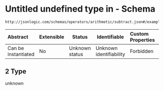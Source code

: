 # Untitled undefined type in - Schema

```txt
http://jsonlogic.com/schemas/operators/arithmetic/subtract.json#/examples/2
```




| Abstract            | Extensible | Status         | Identifiable            | Custom Properties | Additional Properties | Access Restrictions | Defined In                                                                   |
| :------------------ | ---------- | -------------- | ----------------------- | :---------------- | --------------------- | ------------------- | ---------------------------------------------------------------------------- |
| Can be instantiated | No         | Unknown status | Unknown identifiability | Forbidden         | Allowed               | none                | [subtract.json\*](operators/arithmetic/subtract.json "open original schema") |

## 2 Type

unknown
